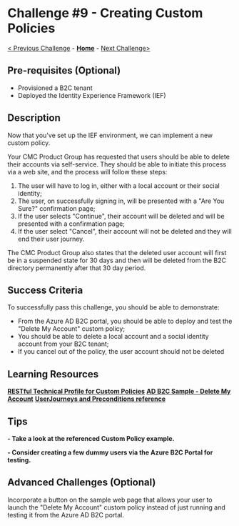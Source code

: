# Challenge \#9 - Creating Custom Policies

[< Previous Challenge](./08-prepare-ief.md) - **[Home](../readme.md)** - [Next Challenge>](./10-appinsights.md)

## Pre-requisites (Optional)

- Provisioned a B2C tenant
- Deployed the Identity Experience Framework (IEF)

## Description

Now that you've set up the IEF environment, we can implement a new custom policy.

Your CMC Product Group has requested that users should be able to delete their accounts via self-service. They should be able to initiate this process via a web site, and the process will follow these steps:

1. The user will have to log in, either with a local account or their social identity;
2. The user, on successfully signing in, will be presented with a "Are You Sure?" confirmation page;
3. If the user selects "Continue", their account will be deleted and will be presented with a confirmation page;
4. If the user select "Cancel", their account will not be deleted and they will end their user journey.

The CMC Product Group also states that the deleted user account will first be in a suspended state for 30 days and then will be deleted from the B2C directory permanently after that 30 day period.

## Success Criteria

To successfully pass this challenge, you should be able to demonstrate:

- From the Azure AD B2C portal, you should be able to deploy and test the "Delete My Account" custom policy;
- You should be able to delete a local account and a social identity account from your B2C tenant;
- If you cancel out of the policy, the user account should not be deleted

## Learning Resources

**[RESTful Technical Profile for Custom Policies](https://docs.microsoft.com/en-us/azure/active-directory-b2c/restful-technical-profile)**
**[AD B2C Sample - Delete My Account](https://github.com/azure-ad-b2c/samples/tree/master/policies/delete-my-account)**
**[UserJourneys and Preconditions reference](https://docs.microsoft.com/en-us/azure/active-directory-b2c/userjourneys)**

## Tips

**- Take a look at the referenced Custom Policy example.**

**- Consider creating a few dummy users via the Azure B2C Portal for testing.**


## Advanced Challenges (Optional)

Incorporate a button on the sample web page that allows your user to launch the "Delete My Account" custom policy instead of just running and testing it from the Azure AD B2C portal.